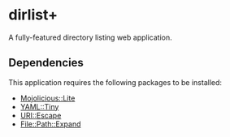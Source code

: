 # dirlist+

A fully-featured directory listing web application.


## Dependencies

This application requires the following packages to be installed:

  - [Mojolicious::Lite](http://mojolicio.us/)
  - [YAML::Tiny](http://search.cpan.org/dist/YAML-Tiny/lib/YAML/Tiny.pm)
  - [URI::Escape](http://search.cpan.org/~gaas/URI-1.60/URI/Escape.pm)
  - [File::Path::Expand](http://search.cpan.org/~rclamp/File-Path-Expand-1.02/lib/File/Path/Expand.pm)
